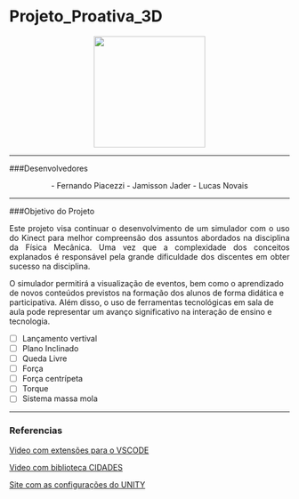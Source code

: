 ﻿# Projeto_Proativa_3D
<p align = "center">
<img src=https://avatars3.githubusercontent.com/u/40442965?s=400&v=4 width=200 height=200 />
</p>

<hr>
###Desenvolvedores
<p align = "center">
 - Fernando Piacezzi
 - Jamisson Jader
 - Lucas Novais
</p>

<hr>
###Objetivo do Projeto
<p align = "justify">
Este projeto visa continuar o desenvolvimento de um simulador com o uso do Kinect para melhor compreensão dos assuntos abordados na disciplina da Física Mecânica. Uma vez que a complexidade dos conceitos explanados é responsável pela grande dificuldade dos discentes em obter sucesso na disciplina.  

O simulador permitirá a visualização de eventos, bem como o aprendizado de novos conteúdos previstos na formação dos alunos de forma didática e participativa.  Além disso, o uso de ferramentas tecnológicas em sala de aula pode representar um avanço significativo na interação de ensino e tecnologia.
</p>

- [ ] Lançamento vertival
- [ ] Plano Inclinado
- [ ] Queda Livre
- [ ] Força
- [ ] Força centrípeta
- [ ] Torque
- [ ] Sistema massa mola

<hr>
<h3>Referencias</h3>
<p>
<a href = "https://www.youtube.com/watch?v=3kklYrm6FEw"> Video com extensões para o VSCODE </a>

<a href = "https://www.youtube.com/watch?v=-7YkXoPzYww"> Video com biblioteca CIDADES </a>

<a href = "https://menezesgam.wordpress.com/2015/01/15/unity3d-e-github-armazenando-e-versionando-seu-jogo/
"> Site com as configurações do UNITY </a>
</p>